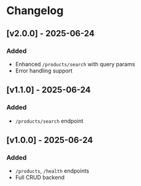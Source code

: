 # Changelog

## [v2.0.0] - 2025-06-24
### Added
- Enhanced `/products/search` with query params
- Error handling support

## [v1.1.0] - 2025-06-24
### Added
- `/products/search` endpoint

## [v1.0.0] - 2025-06-24
### Added
- `/products`, `/health` endpoints
- Full CRUD backend
